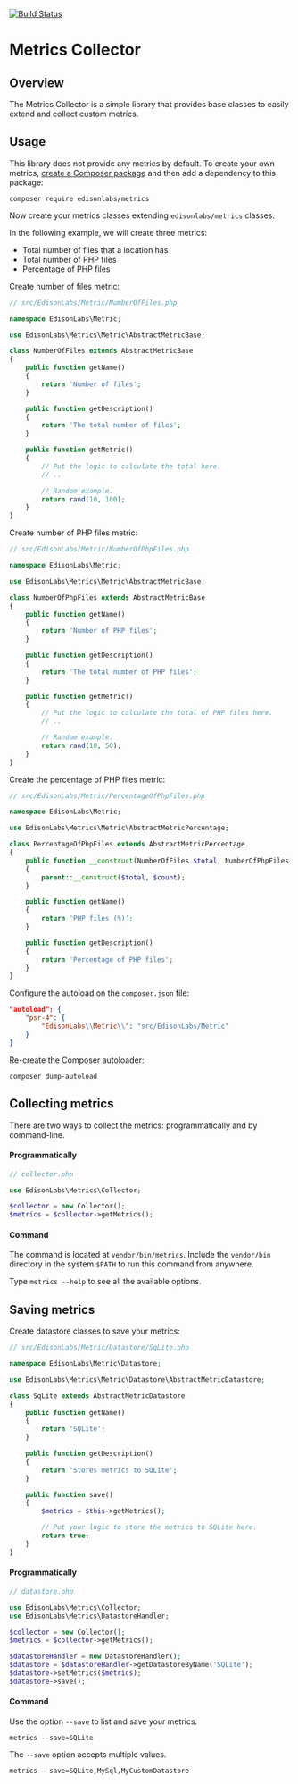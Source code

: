 [![Build Status](https://travis-ci.com/EdisonLabs/metrics.svg?branch=1.x)](https://travis-ci.com/EdisonLabs/metrics)

# Metrics Collector

## Overview
The Metrics Collector is a simple library that provides base classes to easily extend and collect custom metrics.

## Usage

This library does not provide any metrics by default. To create your own metrics, [create a Composer package](https://getcomposer.org/doc/01-basic-usage.md) and then add a dependency to this package:

```
composer require edisonlabs/metrics
```

Now create your metrics classes extending `edisonlabs/metrics` classes.

In the following example, we will create three metrics:
- Total number of files that a location has
- Total number of PHP files
- Percentage of PHP files

Create number of files metric:
```php
// src/EdisonLabs/Metric/NumberOfFiles.php

namespace EdisonLabs\Metric;

use EdisonLabs\Metrics\Metric\AbstractMetricBase;

class NumberOfFiles extends AbstractMetricBase
{
    public function getName()
    {
        return 'Number of files';
    }

    public function getDescription()
    {
        return 'The total number of files';
    }

    public function getMetric()
    {
        // Put the logic to calculate the total here.
        // ..

        // Random example.
        return rand(10, 100);
    }
}
```

Create number of PHP files metric:
```php
// src/EdisonLabs/Metric/NumberOfPhpFiles.php

namespace EdisonLabs\Metric;

use EdisonLabs\Metrics\Metric\AbstractMetricBase;

class NumberOfPhpFiles extends AbstractMetricBase
{
    public function getName()
    {
        return 'Number of PHP files';
    }

    public function getDescription()
    {
        return 'The total number of PHP files';
    }

    public function getMetric()
    {
        // Put the logic to calculate the total of PHP files here.
        // ..

        // Random example.
        return rand(10, 50);
    }
}
```

Create the percentage of PHP files metric:
```php
// src/EdisonLabs/Metric/PercentageOfPhpFiles.php

namespace EdisonLabs\Metric;

use EdisonLabs\Metrics\Metric\AbstractMetricPercentage;

class PercentageOfPhpFiles extends AbstractMetricPercentage
{
    public function __construct(NumberOfFiles $total, NumberOfPhpFiles $count)
    {
        parent::__construct($total, $count);
    }

    public function getName()
    {
        return 'PHP files (%)';
    }

    public function getDescription()
    {
        return 'Percentage of PHP files';
    }
}
```

Configure the autoload on the `composer.json` file:
```json
"autoload": {
    "psr-4": {
        "EdisonLabs\\Metric\\": "src/EdisonLabs/Metric"
    }
}
```

Re-create the Composer autoloader:
```
composer dump-autoload
```

## Collecting metrics

There are two ways to collect the metrics: programmatically and by command-line.

#### Programmatically

```php
// collector.php

use EdisonLabs\Metrics\Collector;

$collector = new Collector();
$metrics = $collector->getMetrics();
```

#### Command

The command is located at `vendor/bin/metrics`. Include the `vendor/bin` directory in the system `$PATH` to run this command from anywhere.

Type `metrics --help` to see all the available options.

## Saving metrics
Create datastore classes to save your metrics:

```php
// src/EdisonLabs/Metric/Datastore/SqLite.php

namespace EdisonLabs\Metric\Datastore;

use EdisonLabs\Metrics\Metric\Datastore\AbstractMetricDatastore;

class SqLite extends AbstractMetricDatastore
{
    public function getName()
    {
        return 'SQLite';
    }

    public function getDescription()
    {
        return 'Stores metrics to SQLite';
    }

    public function save()
    {
        $metrics = $this->getMetrics();

        // Put your logic to store the metrics to SQLite here.
        return true;
    }
}
```

#### Programmatically
```php
// datastore.php

use EdisonLabs\Metrics\Collector;
use EdisonLabs\Metrics\DatastoreHandler;

$collector = new Collector();
$metrics = $collector->getMetrics();

$datastoreHandler = new DatastoreHandler();
$datastore = $datastoreHandler->getDatastoreByName('SQLite');
$datastore->setMetrics($metrics);
$datastore->save();
```

#### Command
Use the option `--save` to list and save your metrics.
```
metrics --save=SQLite
```

The `--save` option accepts multiple values.
```
metrics --save=SQLite,MySql,MyCustomDatastore
```
